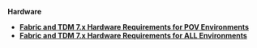 <strong>Hardware<strong>

<ul>      
<li>
<a href="/articles/98_maintenance_and_operational/Hardware/1_POV_Environments/00_hardware_requirements_for_POV.md">Fabric and TDM 7.x Hardware Requirements for POV Environments</a></li>
<li>
<a href="/articles/98_maintenance_and_operational/Hardware/2_All_Environments/01_hardware_requirements_introduction.md">Fabric and TDM 7.x Hardware Requirements for ALL Environments</a></li>
	  
</ul>

